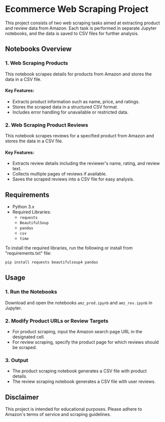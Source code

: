 
# Ecommerce Web Scraping Project

This project consists of two web scraping tasks aimed at extracting product and review data from Amazon. Each task is performed in separate Jupyter notebooks, and the data is saved to CSV files for further analysis.

## Notebooks Overview

### 1. Web Scraping Products
This notebook scrapes details for products from Amazon and stores the data in a CSV file.

#### Key Features:
- Extracts product information such as name, price, and ratings.
- Stores the scraped data in a structured CSV format.
- Includes error handling for unavailable or restricted data.

### 2. Web Scraping Product Reviews
This notebook scrapes reviews for a specified product from Amazon and stores the data in a CSV file.

#### Key Features:
- Extracts review details including the reviewer's name, rating, and review text.
- Collects multiple pages of reviews if available.
- Saves the scraped reviews into a CSV file for easy analysis.

## Requirements

- Python 3.x
- Required Libraries:
  - `requests`
  - `BeautifulSoup`
  - `pandas`
  - `csv`
  - `time`

To install the required libraries, run the following or install from "requirements.txt" file:

```bash
pip install requests beautifulsoup4 pandas
```

## Usage

### 1. Run the Notebooks

Download and open the notebooks `amz_prod.ipynb` and `amz_rev.ipynb` in Jupyter.

### 2. Modify Product URLs or Review Targets

- For product scraping, input the Amazon search page URL in the designated cell.
- For review scraping, specify the product page for which reviews should be scraped.

### 3. Output

- The product scraping notebook generates a CSV file with product details.
- The review scraping notebook generates a CSV file with user reviews.

## Disclaimer
This project is intended for educational purposes. Please adhere to Amazon's terms of service and scraping guidelines.
